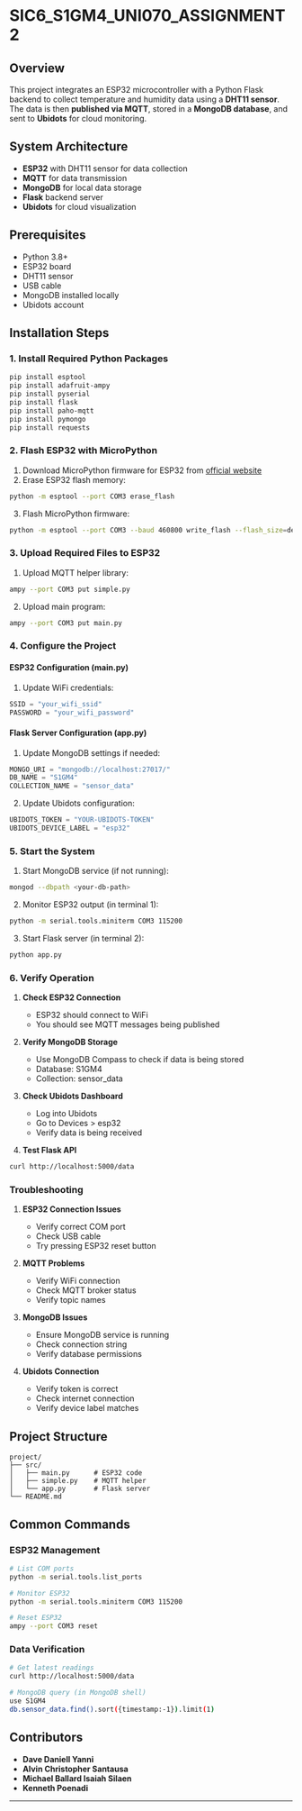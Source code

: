 # SIC6_S1GM4_UNI070_ASSIGNMENT2

## Overview
This project integrates an ESP32 microcontroller with a Python Flask backend to collect temperature and humidity data using a **DHT11 sensor**. The data is then **published via MQTT**, stored in a **MongoDB database**, and sent to **Ubidots** for cloud monitoring.

## System Architecture
- **ESP32** with DHT11 sensor for data collection
- **MQTT** for data transmission
- **MongoDB** for local data storage
- **Flask** backend server
- **Ubidots** for cloud visualization

## Prerequisites
- Python 3.8+
- ESP32 board
- DHT11 sensor
- USB cable
- MongoDB installed locally
- Ubidots account

## Installation Steps

### 1. Install Required Python Packages
```bash
pip install esptool
pip install adafruit-ampy
pip install pyserial
pip install flask
pip install paho-mqtt
pip install pymongo
pip install requests
```

### 2. Flash ESP32 with MicroPython
1. Download MicroPython firmware for ESP32 from [official website](https://micropython.org/download/esp32/)
2. Erase ESP32 flash memory:
```bash
python -m esptool --port COM3 erase_flash
```
3. Flash MicroPython firmware:
```bash
python -m esptool --port COM3 --baud 460800 write_flash --flash_size=detect 0x1000 firmware.bin
```

### 3. Upload Required Files to ESP32
1. Upload MQTT helper library:
```bash
ampy --port COM3 put simple.py
```
2. Upload main program:
```bash
ampy --port COM3 put main.py
```

### 4. Configure the Project

#### ESP32 Configuration (main.py)
1. Update WiFi credentials:
```python
SSID = "your_wifi_ssid"
PASSWORD = "your_wifi_password"
```

#### Flask Server Configuration (app.py)
1. Update MongoDB settings if needed:
```python
MONGO_URI = "mongodb://localhost:27017/"
DB_NAME = "S1GM4"
COLLECTION_NAME = "sensor_data"
```

2. Update Ubidots configuration:
```python
UBIDOTS_TOKEN = "YOUR-UBIDOTS-TOKEN"
UBIDOTS_DEVICE_LABEL = "esp32"
```

### 5. Start the System

1. Start MongoDB service (if not running):
```bash
mongod --dbpath <your-db-path>
```

2. Monitor ESP32 output (in terminal 1):
```bash
python -m serial.tools.miniterm COM3 115200
```

3. Start Flask server (in terminal 2):
```bash
python app.py
```

### 6. Verify Operation

1. **Check ESP32 Connection**
   - ESP32 should connect to WiFi
   - You should see MQTT messages being published

2. **Verify MongoDB Storage**
   - Use MongoDB Compass to check if data is being stored
   - Database: S1GM4
   - Collection: sensor_data

3. **Check Ubidots Dashboard**
   - Log into Ubidots
   - Go to Devices > esp32
   - Verify data is being received

4. **Test Flask API**
```bash
curl http://localhost:5000/data
```

### Troubleshooting

1. **ESP32 Connection Issues**
   - Verify correct COM port
   - Check USB cable
   - Try pressing ESP32 reset button

2. **MQTT Problems**
   - Verify WiFi connection
   - Check MQTT broker status
   - Verify topic names

3. **MongoDB Issues**
   - Ensure MongoDB service is running
   - Check connection string
   - Verify database permissions

4. **Ubidots Connection**
   - Verify token is correct
   - Check internet connection
   - Verify device label matches

## Project Structure
```
project/
├── src/
│   ├── main.py      # ESP32 code
│   ├── simple.py    # MQTT helper
│   └── app.py       # Flask server
└── README.md
```

## Common Commands

### ESP32 Management
```bash
# List COM ports
python -m serial.tools.list_ports

# Monitor ESP32
python -m serial.tools.miniterm COM3 115200

# Reset ESP32
ampy --port COM3 reset
```

### Data Verification
```bash
# Get latest readings
curl http://localhost:5000/data

# MongoDB query (in MongoDB shell)
use S1GM4
db.sensor_data.find().sort({timestamp:-1}).limit(1)
```

## Contributors
- **Dave Daniell Yanni**
- **Alvin Christopher Santausa**
- **Michael Ballard Isaiah Silaen**
- **Kenneth Poenadi**

---
